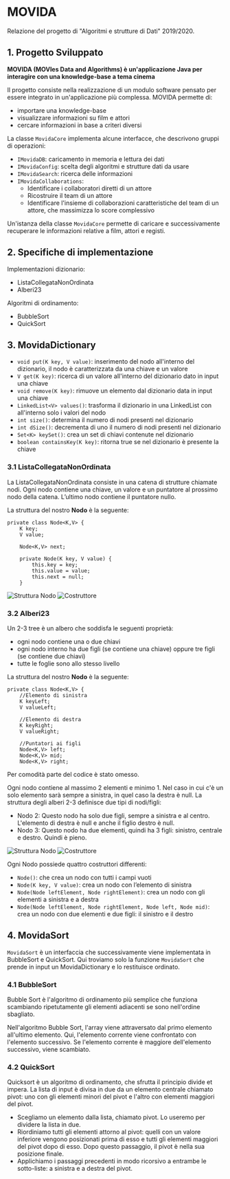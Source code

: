 # MOVIDA

 Relazione del progetto di "Algoritmi e strutture di Dati" 2019/2020.

## 1. Progetto Sviluppato
**MOVIDA (MOVIes Data and Algorithms) è un'applicazione Java per interagire con una knowledge-base a tema cinema**

Il progetto consiste nella realizzazione di un modulo software pensato per essere integrato in un'applicazione più complessa. MOVIDA permette di:

* importare una knowledge-base
* visualizzare informazioni su film e attori
* cercare informazioni in base a criteri diversi

La classe `MovidaCore` implementa alcune interfacce, che descrivono gruppi di operazioni:

* `IMovidaDB`: caricamento in memoria e lettura dei dati
* `IMovidaConfig`: scelta degli algoritmi e strutture dati da usare
* `IMovidaSearch`: ricerca delle informazioni
* `IMovidaCollaborations`:
  *  Identificare i collaboratori diretti di un attore
  *  Ricostruire il team di un attore
  *  Identificare l'insieme di collaborazioni caratteristiche del team di un attore, che massimizza lo score complessivo

 Un'istanza della classe `MovidaCore` permette di caricare e successivamente recuperare le informazioni relative a film, attori e registi.


## 2. Specifiche di implementazione

Implementazioni dizionario:
* ListaCollegataNonOrdinata
* Alberi23

Algoritmi di ordinamento:
* BubbleSort
* QuickSort

## 3. MovidaDictionary

* `void put(K key, V value)`: inserimento del nodo all'interno del dizionario, il nodo è caratterizzata da una chiave e un valore
* `V get(K key)`: ricerca di un valore all'interno del dizionario dato in input una chiave
* `void remove(K key)`: rimuove un elemento dal dizionario data in input una chiave
* `LinkedList<V> values()`: trasforma il dizionario in una LinkedList<V> con all'interno solo i valori del nodo
* `int size()`: determina il numero di nodi presenti nel dizionario
* `int dSize()`: decrementa di uno il numero di nodi presenti nel dizionario
* `Set<K> keySet()`: crea un set di chiavi contenute nel dizionario
* `boolean containsKey(K key)`: ritorna true se nel dizionario è presente la chiave

### 3.1 ListaCollegataNonOrdinata

La ListaCollegataNonOrdinata consiste in una catena di strutture chiamate nodi. Ogni nodo contiene una chiave, un valore e un puntatore al prossimo nodo della catena. L’ultimo nodo contiene il puntatore nullo.

La struttura del nostro **Nodo** è la seguente:

```
private class Node<K,V> {
    K key;
    V value;

    Node<K,V> next;

    private Node(K key, V value) {
        this.key = key;
        this.value = value;
        this.next = null;
    }
```  
![Struttura Nodo](img/NodoLista.png) ![Costruttore](img/costruttoreLista.png)

### 3.2 Alberi23

Un 2-3 tree è un albero che soddisfa le seguenti proprietà:
* ogni nodo contiene una o due chiavi
* ogni nodo interno ha due figli (se contiene una chiave) oppure tre figli (se contiene due chiavi)
* tutte le foglie sono allo stesso livello

La struttura del nostro **Nodo** è la seguente:
```
private class Node<K,V> {
    //Elemento di sinistra
    K keyLeft;
    V valueLeft;

    //Elemento di destra
    K keyRight;
    V valueRight;

    //Puntatori ai figli
    Node<K,V> left;
    Node<K,V> mid;
    Node<K,V> right;
```
Per comodità parte del codice è stato omesso.

Ogni nodo contiene al massimo 2 elementi e minimo 1. Nel caso in cui c'è un solo elemento sarà sempre a sinistra, in quel caso la destra è null.
La struttura degli alberi 2-3 definisce due tipi di nodi/figli:
* Nodo 2: Questo nodo ha solo due figli, sempre a sinistra e al centro. L'elemento di destra è null e anche il figlio destro è null.
* Nodo 3: Questo nodo ha due elementi, quindi ha 3 figli: sinistro, centrale e destro. Quindi è pieno.

![Struttura Nodo](img/NodoAlbero23.png) ![Costruttore](img/costruttori23.png)

Ogni Nodo possiede quattro costruttori differenti:
* `Node()`: che crea un nodo con tutti i campi vuoti
* `Node(K key, V value)`: crea un nodo con l’elemento di sinistra
* `Node(Node leftElement, Node rightElement)`: crea un nodo con gli elementi a sinistra e a destra
* `Node(Node leftElement, Node rightElement, Node left, Node mid)`: crea un nodo con due elementi e due figli: il sinistro e il destro

## 4. MovidaSort

`MovidaSort` è un interfaccia che successivamente viene implementata in BubbleSort e QuickSort. Qui troviamo solo la funzione `MovidaSort` che prende in input un MovidaDictionary e lo restituisce ordinato.

### 4.1 BubbleSort

Bubble Sort è l'algoritmo di ordinamento più semplice che funziona scambiando ripetutamente gli elementi adiacenti se sono nell'ordine sbagliato.

Nell'algoritmo Bubble Sort, l'array viene attraversato dal primo elemento all'ultimo elemento. Qui, l'elemento corrente viene confrontato con l'elemento successivo. Se l'elemento corrente è maggiore dell'elemento successivo, viene scambiato.

### 4.2 QuickSort

Quicksort è un algoritmo di ordinamento, che sfrutta il principio divide et impera. La lista di input è divisa in due da un elemento centrale chiamato pivot: uno con gli elementi minori del pivot e l'altro con elementi maggiori del pivot.

* Scegliamo un elemento dalla lista, chiamato pivot. Lo useremo per dividere la lista in due.
* Riordiniamo tutti gli elementi attorno al pivot: quelli con un valore inferiore vengono posizionati prima di esso e tutti gli elementi maggiori del pivot dopo di esso. Dopo questo passaggio, il pivot è nella sua posizione finale.
* Applichiamo i passaggi precedenti in modo ricorsivo a entrambe le sotto-liste: a sinistra e a destra del pivot.
